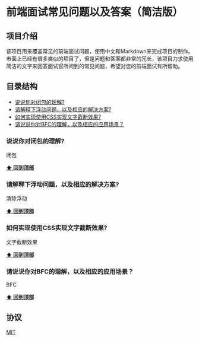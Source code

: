 # 前端面试常见问题以及答案（简洁版）

## 项目介绍
该项目用来覆盖常见的前端面试问题，使用中文和Markdown来完成项目的制作。市面上已经有很多类似的项目了，但是问题和答案都非常的冗长，该项目力求使用简洁的文字来回答面试官所问到的常见问题，希望对您的前端面试有所帮助。

## 目录结构
- [说说你对闭包的理解?](#说说你对闭包的理解?)
- [请解释下浮动问题，以及相应的解决方案?](#请解释下浮动问题，以及相应的解决方案?)
- [如何实现使用CSS实现文字截断效果?](#如何实现使用CSS实现文字截断效果?)
- [请说说你对BFC的理解，以及相应的应用场景？](#请说说你对BFC的理解，以及相应的应用场景？)

### 说说你对闭包的理解?
闭包

**[⬆ 回到顶部](#目录结构)**

### 请解释下浮动问题，以及相应的解决方案?
清除浮动

**[⬆ 回到顶部](#目录结构)**

### 如何实现使用CSS实现文字截断效果?
文字截断效果

**[⬆ 回到顶部](#目录结构)**

### 请说说你对BFC的理解，以及相应的应用场景？
BFC

**[⬆ 回到顶部](#目录结构)**

## 协议
[MIT](https://github.com/tjcchen/questions-and-answers/blob/main/LICENSE)